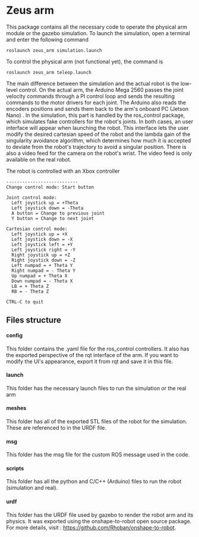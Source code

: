 # Zeus arm
This package contains all the necessary code to operate the physical arm module or the gazebo simulation. To launch the simulation, open a terminal and enter the following command

```
roslaunch zeus_arm simulation.launch
```

To control the physical arm (not functional yet), the command is 

```
roslaunch zeus_arm teleop.launch
```

The main difference between the simulation and the actual robot is the low-level control. On the actual arm, the Arduino Mega 2560 passes the joint velocity commands through a PI 
control loop and sends the resulting commands to the motor drivers for each joint. The Arduino also reads the encoders positions and sends them back to the arm's onboard PC (Jetson Nano)
. In the simulation, this part is handled by the ros_control package, which simulates fake controllers for the robot's joints. In both cases, an user interface will appear when launching the robot. This interface lets the user modify the desired cartesian speed of the robot and the lambda gain of the singularity avoidance algorithm, which determines how much it is accepted to deviate from the robot's trajectory to avoid a singular position. There is also a video feed for the camera on the robot's wrist. The video feed is only available on the real robot.

The robot is controlled with an Xbox controller

```
---------------------------
Change control mode: Start button

Joint control mode:
  Left joystick up = +Theta
  Left joystick down = -Theta
  A button = Change to previous joint
  Y button = Change to next joint

Cartesian control mode:
  Left joystick up = +X
  Left joystick down = -X
  Left joystick left = +Y
  Left joystick right = -Y
  Right joystick up = +Z
  Right joystick down = -Z
  Left numpad = + Theta Y
  Right numpad = - Theta Y
  Up numpad = + Theta X
  Down numpad = - Theta X
  LB = + Theta Z
  RB = - Theta Z 
  
CTRL-C to quit
```
## Files structure
#### config
This folder contains the .yaml file for the ros_control controllers. It also has the exported perspective of the rqt interface of the arm. If you want to modify the UI's appearance, export it from rqt and save it in this file.
#### launch
This folder has the necessary launch files to run the simulation or the real arm 
#### meshes
This folder has all of the exported STL files of the robot for the simulation. These are referenced to in the URDF file.
#### msg
This folder has the msg file for the custom ROS message used in the code.
#### scripts
This folder has all the python and C/C++ (Arduino) files to run the robot (simulation and real).
#### urdf
This folder has the URDF file used by gazebo to render the robot arm and its physics. It was exported using the onshape-to-robot open source package. For more details, visit : https://github.com/Rhoban/onshape-to-robot.


